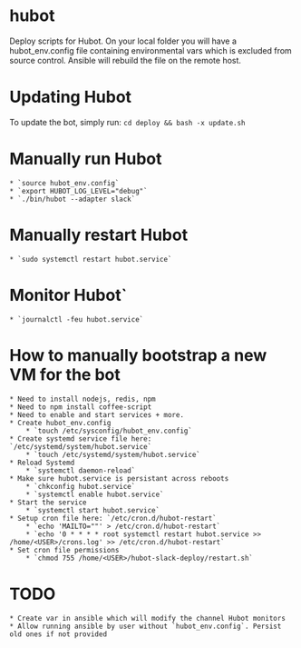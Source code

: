 # hubot
Deploy scripts for Hubot. On your local folder you will have a hubot_env.config file containing environmental vars which is excluded from source control.  Ansible will rebuild the file on the remote host.

# Updating Hubot
To update the bot, simply run: `cd deploy && bash -x update.sh`

# Manually run Hubot
    * `source hubot_env.config`
    * `export HUBOT_LOG_LEVEL="debug"`
    * `./bin/hubot --adapter slack`

# Manually restart Hubot
    * `sudo systemctl restart hubot.service`

# Monitor Hubot`
    * `journalctl -feu hubot.service`

# How to manually bootstrap a new VM for the bot
    * Need to install nodejs, redis, npm
    * Need to npm install coffee-script
    * Need to enable and start services + more.
    * Create hubot_env.config
        * `touch /etc/sysconfig/hubot_env.config`
    * Create systemd service file here: `/etc/systemd/system/hubot.service`
        * `touch /etc/systemd/system/hubot.service`
    * Reload Systemd
        * `systemctl daemon-reload`
    * Make sure hubot.service is persistant across reboots
        * `chkconfig hubot.service`
        * `systemctl enable hubot.service`
    * Start the service
        * `systemctl start hubot.service`
    * Setup cron file here: `/etc/cron.d/hubot-restart`
        * `echo 'MAILTO=""' > /etc/cron.d/hubot-restart`
        * `echo '0 * * * * root systemctl restart hubot.service >> /home/<USER>/crons.log' >> /etc/cron.d/hubot-restart`
    * Set cron file permissions
        * `chmod 755 /home/<USER>/hubot-slack-deploy/restart.sh`

# TODO
    * Create var in ansible which will modify the channel Hubot monitors
    * Allow running ansible by user without `hubot_env.config`. Persist old ones if not provided